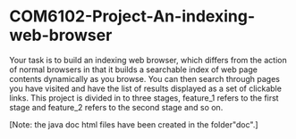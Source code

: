# COM6102-Project-An-indexing-web-browser
Your task is to build an indexing web browser, which differs from the action of normal browsers in that it builds a searchable index of web page contents dynamically as you browse. You can then search through pages you have visited and have the list of results displayed as a set of clickable links. This project is divided in to three stages, feature_1 refers to the first stage and feature_2 refers to the second stage and so on.

[Note: the java doc html files have been created in the folder"doc".]
